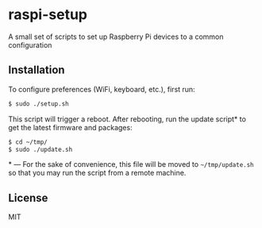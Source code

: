 # raspi-setup

A small set of scripts to set up Raspberry Pi devices to a common configuration

## Installation

To configure preferences (WiFi, keyboard, etc.), first run:

```bash
$ sudo ./setup.sh
```

This script will trigger a reboot. After rebooting, run the update script\*
to get the latest firmware and packages:

```bash
$ cd ~/tmp/
$ sudo ./update.sh
```

\* — For the sake of convenience, this file will be moved to `~/tmp/update.sh` so that you may run the script from a remote machine.

## License

MIT
